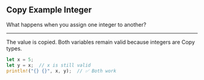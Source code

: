 ## Copy Example Integer

What happens when you assign one integer to another?

---

The value is copied. Both variables remain valid because integers are Copy types.

```rust
let x = 5;
let y = x;  // x is still valid
println!("{} {}", x, y);  // ✅ Both work
```

